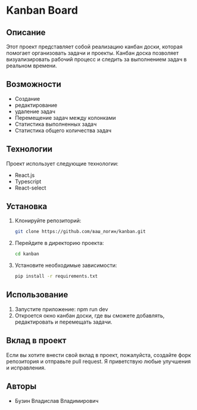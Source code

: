 # Kanban Board

## Описание
Этот проект представляет собой реализацию канбан доски, которая помогает организовать задачи и проекты. Канбан доска позволяет визуализировать рабочий процесс и следить за выполнением задач в реальном времени.

## Возможности
- Создание
- редактирование
- удаление задач
- Перемещение задач между колонками
- Статистика выполненных задач
- Статистика общего количества задач

## Технологии
Проект использует следующие технологии:
- React.js
- Typescript
- React-select

## Установка
1. Клонируйте репозиторий:
    ```bash
    git clone https://github.com/ваш_логин/kanban.git
    ```
2. Перейдите в директорию проекта:
    ```bash
    cd kanban
    ```
3. Установите необходимые зависимости:
    ```bash
    pip install -r requirements.txt
    ```

## Использование
1. Запустите приложение: npm run dev
2. Откроется окно канбан доски, где вы сможете добавлять, редактировать и перемещать задачи.

## Вклад в проект
Если вы хотите внести свой вклад в проект, пожалуйста, создайте форк репозитория и отправьте pull request. Я приветствую любые улучшения и исправления.

## Авторы
- Бузин Владислав Владимирович

